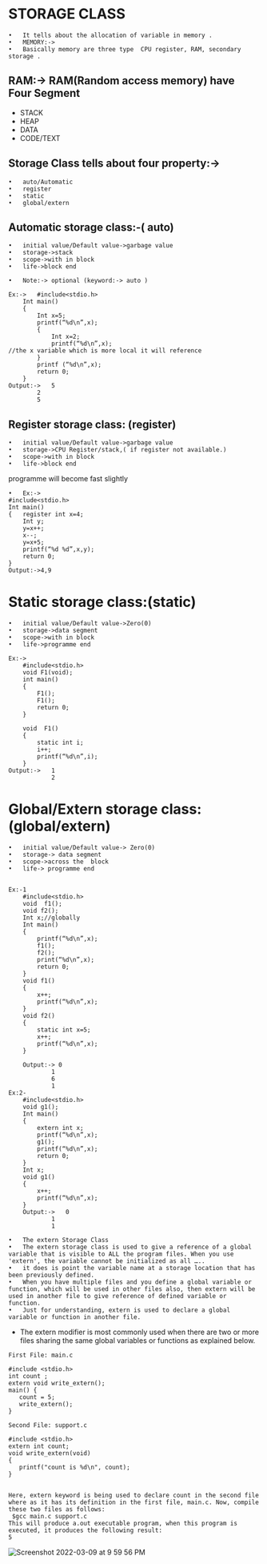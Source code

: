 # STORAGE CLASS
	•	It tells about the allocation of variable in memory .
	•	MEMORY:->
	•	Basically memory are three type  CPU register, RAM, secondary storage .

## RAM:-> RAM(Random access memory) have Four Segment
- STACK
- HEAP
- DATA
- CODE/TEXT
		

## Storage Class tells about four property:->
	•	auto/Automatic
	•	register
	•	static
	•	global/extern

## Automatic storage class:-( auto)
	•	initial value/Default value->garbage value
	•	storage->stack			
	•	scope->with in block
	•	life->block end

	•	Note:-> optional (keyword:-> auto )

```
Ex:->	#include<stdio.h>
	Int main()
	{
		Int x=5;
		printf(“%d\n”,x);
		{
			Int x=2;
			printf(“%d\n”,x);
//the x variable which is more local it will reference 
		}
		printf (“%d\n”,x);
		return 0;
	}
Output:-> 	5
		2
		5	
```

## Register storage class:	(register)
	•	initial value/Default value->garbage value
	•	storage->CPU Register/stack,( if register not available.)
	•	scope->with in block
	•	life->block end


  programme will become fast slightly







```
•	Ex:->
#include<stdio.h>
Int main()
{	register int x=4;
	Int y;
	y=x++;
	x--;
	y=x+5;
	printf(“%d %d”,x,y);
	return 0;
}
Output:->4,9

```
# Static storage class:(static)
	•	initial value/Default value->Zero(0)
	•	storage->data segment
	•	scope->with in block
	•	life->programme end

```
Ex:->
	#include<stdio.h>
	void F1(void);
	int main()
	{
		F1();
		F1();
		return 0;
	}

	void  F1()
	{
		static int i;
		i++;
		printf(“%d\n”,i);
	}
Output:->	1
		    2
```
# Global/Extern storage class: (global/extern)
	•	initial value/Default value-> Zero(0)
	•	storage-> data segment
	•	scope->across the  block
	•	life-> programme end
```

Ex:-1
	#include<stdio.h>
	void  f1();
	void f2();
	Int x;//globally
	Int main()
	{
		printf(“%d\n”,x);
		f1();
		f2();
		print(“%d\n”,x);
		return 0;
	}
	void f1()
	{
		x++;
		printf(“%d\n”,x);
	}
	void f2()
	{
		static int x=5;
		x++;
		printf(“%d\n”,x);
	}

	Output:-> 0
			1
			6
			1
Ex:2-
	#include<stdio.h>
	void g1();
	Int main()
	{
		extern int x;
		printf(“%d\n”,x);
		g1();
		printf(“%d\n”,x);
		return 0;
	}
	Int x;
	void g1()
	{
		x++;
		printf(“%d\n”,x);
	}
	Output:->	0
			1		
			1
```			
	•	The extern Storage Class 
	•	The extern storage class is used to give a reference of a global variable that is visible to ALL the program files. When you use 'extern', the variable cannot be initialized as all …..
	•	it does is point the variable name at a storage location that has been previously defined. 
	•	When you have multiple files and you define a global variable or function, which will be used in other files also, then extern will be used in another file to give reference of defined variable or function. 
	•	Just for understanding, extern is used to declare a global variable or function in another file. 

- The extern modifier is most commonly used when there are two or more files sharing the same global variables or functions as explained below. 
```
First File: main.c 

#include <stdio.h>
int count ;
extern void write_extern();
main() {
   count = 5;
   write_extern();
}

Second File: support.c

#include <stdio.h>
extern int count;
void write_extern(void)
{
   printf("count is %d\n", count);
}   
   

Here, extern keyword is being used to declare count in the second file where as it has its definition in the first file, main.c. Now, compile these two files as follows:
 $gcc main.c support.c
This will produce a.out executable program, when this program is executed, it produces the following result:
5

```   
![Screenshot 2022-03-09 at 9 59 56 PM](https://user-images.githubusercontent.com/98619865/157486006-4c600d93-e209-4faa-a408-7e45dd511763.png)


   
   
